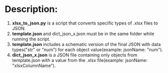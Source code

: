 # Description:
1. **xlsx_to_json.py** is a script that converts specific types of .xlsx files to JSON.
2. **template.json** and dict_json_x.json must be in the same folder while running the script.
3. **template.json** includes a schematic version of the final JSON with data types("str" or "num") for each object value(example: jsonName: "num").
4.  **dict_json_x.json** is a JSON file containing only objects from template.json with a value from the .xlsx file(example: jsonName: "xlsxColumnName").

